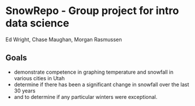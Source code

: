 # SnowRepo - Group project for intro data science


Ed Wright, Chase Maughan, Morgan Rasmussen

## Goals
- demonstrate competence in graphing temperature and snowfall in various cities in Utah
- determine if there has been a significant change in snowfall over the last 30 years
- and to determine if any particular winters were exceptional.
